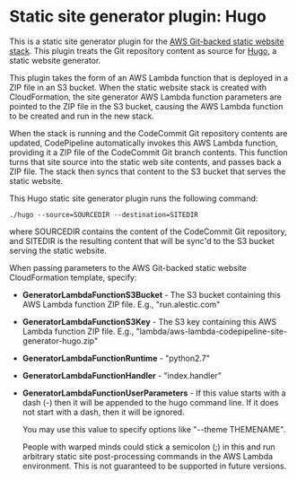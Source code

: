 
# Static site generator plugin: Hugo

This is a static site generator plugin for the [AWS Git-backed static
website stack][stack]. This plugin treats the Git repository content
as source for [Hugo][hugo], a static website generator.

This plugin takes the form of an AWS Lambda function that is deployed
in a ZIP file in an S3 bucket. When the static website stack is
created with CloudFormation, the site generator AWS Lambda function
parameters are pointed to the ZIP file in the S3 bucket, causing the
AWS Lambda function to be created and run in the new stack.

When the stack is running and the CodeCommit Git repository contents
are updated, CodePipeline automatically invokes this AWS Lambda
function, providing it a ZIP file of the CodeCommit Git branch
contents. This function turns that site source into the static web
site contents, and passes back a ZIP file. The stack then syncs that
content to the S3 bucket that serves the static website.

This Hugo static site generator plugin runs the following command:

    ./hugo --source=SOURCEDIR --destination=SITEDIR

where SOURCEDIR contains the content of the CodeCommit Git repository,
and SITEDIR is the resulting content that will be sync'd to the S3
bucket serving the static website.

When passing parameters to the AWS Git-backed static website
CloudFormation template, specify:

- **GeneratorLambdaFunctionS3Bucket** - The S3 bucket containing this
  AWS Lambda function ZIP file. E.g., "run.alestic.com"

- **GeneratorLambdaFunctionS3Key** - The S3 key containing this AWS
  Lambda function ZIP file.  E.g.,
  "lambda/aws-lambda-codepipeline-site-generator-hugo.zip"

- **GeneratorLambdaFunctionRuntime** - "python2.7"

- **GeneratorLambdaFunctionHandler** - "index.handler"

- **GeneratorLambdaFunctionUserParameters** - If this value starts
  with a dash (-) then it will be appended to the hugo command
  line. If it does not start with a dash, then it will be ignored.

  You may use this value to specify options like "--theme THEMENAME".

  People with warped minds could stick a semicolon (;) in this and run
  arbitrary static site post-processing commands in the AWS Lambda
  environment. This is not guaranteed to be supported in future
  versions.

[stack]: https://github.com/alestic/aws-git-backed-static-website
[hugo]: https://gohugo.io/
